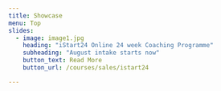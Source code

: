 ```yaml
---
title: Showcase
menu: Top
slides:
  - image: image1.jpg
    heading: "iStart24 Online 24 week Coaching Programme"
    subheading: "August intake starts now"
    button_text: Read More
    button_url: /courses/sales/istart24

---
```

